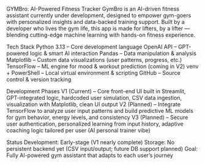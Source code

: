 GYMBro: AI-Powered Fitness Tracker 
GymBro is an AI-driven fitness assistant currently under development, designed to empower gym-goers with personalized insights and data-backed training support. Built by a developer who lives the gym life, this app is made for lifters, by a lifter — blending cutting-edge machine learning with hands-on fitness experience.

Tech Stack 
Python 3.13 – Core development language
OpenAI API – GPT-powered logic & smart AI interaction
Pandas – Data manipulation & analysis
Matplotlib – Custom data visualizations (user patterns, progress, etc.)
TensorFlow – ML engine for mood & workout prediction (coming in V2)
venv + PowerShell – Local virtual environment & scripting
GitHub – Source control & version tracking

Development Phases
V1 (Current) – Core front-end UI built in Streamlit, GPT-integrated logic, hardcoded user simulation, CSV data ingestion, visualization with Matplotlib, clean UI output
V2 (Planned) – Integrate TensorFlow to analyze user input patterns and build predictive ML models for gym behavior, energy levels, and consistency
V3 (Planned) – Secure user authentication, personalized learning from input history, adaptive coaching logic tailored per user (AI personal trainer vibe)

Status
Development: Early-stage (V1 nearly complete)
Storage: No persistent backend yet (CSV input/output; future DB support planned)
Goal: Fully AI-powered gym assistant that adapts to each user’s journey



